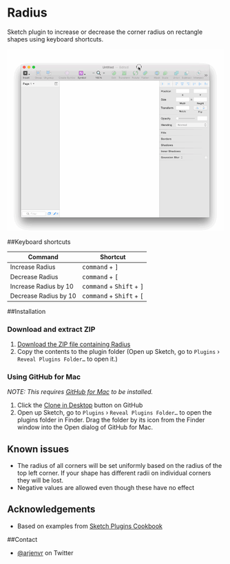 Radius
======

Sketch plugin to increase or decrease the corner radius on rectangle shapes using keyboard shortcuts.

![Sketch Radius Demo](https://github.com/arjenvr/sketch-radius/raw/master/sketch-radius-demo.gif)

##Keyboard shortcuts

| Command               | Shortcut                                         |
|-----------------------|--------------------------------------------------|
| Increase Radius       | <kbd>command</kbd> + <kbd>]</kbd>                    |
| Decrease Radius       | <kbd>command</kbd> + <kbd>[</kbd>                    |
| Increase Radius by 10 | <kbd>command</kbd> + <kbd>Shift</kbd> + <kbd>]</kbd> |
| Decrease Radius by 10 | <kbd>command</kbd> + <kbd>Shift</kbd> + <kbd>[</kbd> |

##Installation

### Download and extract ZIP
1. [Download the ZIP file containing Radius](https://github.com/arjenvr/sketch-radius/archive/master.zip)
2. Copy the contents to the plugin folder (Open up Sketch, go to `Plugins` › `Reveal Plugins Folder…` to open it.)

### Using GitHub for Mac
_NOTE: This requires [GitHub for Mac](https://mac.github.com) to be installed._

1. Click the [Clone in Desktop](github-mac://openRepo/https://github.com/arjenvr/sketch-radius) button on GitHub
2. Open up Sketch, go to `Plugins` › `Reveal Plugins Folder…` to open the plugins folder in Finder. Drag the folder by its icon from the Finder window into the Open dialog of GitHub for Mac.

## Known issues
* The radius of all corners will be set uniformly based on the radius of the top left corner. If your shape has different radii on individual corners they will be lost.
* Negative values are allowed even though these have no effect

## Acknowledgements
* Based on examples from [Sketch Plugins Cookbook](https://github.com/turbobabr/Sketch-Plugins-Cookbook)

##Contact
* [@arjenvr](https://www.twitter.com/arjenvr) on Twitter

